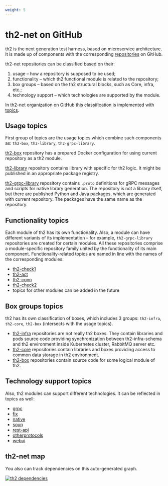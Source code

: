 ```yaml
---
weight: 5
---
```


# th2-net on GitHub

th2 is the next generation test harness, based on microservice architecture. 
It is made up of components with the  corresponding [repositories](https://github.com/orgs/th2-net/repositories) on GitHub. 

<!--more-->

th2-net repositories can be classified based on their: 
1. usage – how a repository is supposed to be used;
2. functionality – which th2 functional module is related to the repository;
3. box groups – based on the th2 structural blocks, such as Core, infra, etc.;
4. technology support – which technologies are supported by the module.

In th2-net organization on GitHub this classification is implemented with [topics](https://github.blog/2017-01-31-introducing-topics/).

## Usage topics

First group of topics are the usage topics which combine such components as:  `th2-box`, `th2-library`, `th2-grpc-library`.

[th2-box](https://github.com/search?q=topic%3Ath2-box+org%3Ath2-net+fork%3Atrue&type=repositories) repository has a prepared Docker configuration for using current repository as a th2 module.

[th2-library](https://github.com/search?q=topic%3Ath2-library+org%3Ath2-net+fork%3Atrue&type=repositories) repository contains library with specific for th2 logic. 
It might be published in an appropriate package registry.

[th2-grpc-library](https://github.com/search?q=topic%3Ath2-grpc-library+org%3Ath2-net+fork%3Atrue&type=repositories) repository contains `.proto` definitions for gRPC messages and scripts for native library generation. 
The repository is not a library itself, but there are published Python and Java packages, which are generated with current repository. 
The packages have the same name as the repository.

## Functionality topics

Each module of th2 has its own functionality. 
Also, a module can have different variants of its implementation – for example, `th2-grpc-library` repositories are created for certain modules. 
All these repositories comprise a module-specific repository family united by the functionality of its main component. 
Functionality-related topics are named in line with the names of the corresponding modules:
- [th2-check1](https://github.com/search?q=topic%3Ath2-check1+org%3Ath2-net+fork%3Atrue&type=repositories)
- [th2-act](https://github.com/search?q=topic%3Ath2-act+org%3Ath2-net+fork%3Atrue&type=repositories)
- [th2-conn](https://github.com/search?q=topic%3Ath2-conn+org%3Ath2-net+fork%3Atrue&type=repositories)
- [th2-check2](https://github.com/search?q=topic%3Ath2-check2+org%3Ath2-net+fork%3Atrue&type=repositories)
- topics for other modules can be added in the future

## Box groups topics

th2 has its own classification of boxes, which includes 3 groups: `th2-infra`, `th2-core`, `th2-box` (intersects with the usage topics).

- [th2-infra](https://github.com/search?q=topic%3Ath2-infra+org%3Ath2-net+fork%3Atrue&type=repositories) repositories are not really th2 boxes. They contain libraries and pods source code providing synchronization between th2-infra-schema and th2 environment inside Kubernetes cluster, RabbitMQ server etc.
- [th2-core](https://github.com/search?q=topic%3Ath2-core+org%3Ath2-net+fork%3Atrue&type=repositories) repositories contain libraries and boxes providing access to common data storage in th2 environment.
- [th2-box](https://github.com/search?q=topic%3Ath2-box+org%3Ath2-net+fork%3Atrue&type=repositories) repositories contain source code for some logical module of th2.

## Technology support topics

Also, th2 modules can support different technologies. It can be reflected in topics as well:
- [grpc](https://github.com/search?q=topic%3Agrpc+org%3Ath2-net+fork%3Atrue&type=repositories)
- [fix](https://github.com/search?q=topic%3Afix+org%3Ath2-net+fork%3Atrue&type=repositories)
- [native](https://github.com/search?q=topic%3Anative+org%3Ath2-net+fork%3Atrue&type=repositories)
- [soup](https://github.com/search?q=topic%3Asoup+org%3Ath2-net+fork%3Atrue&type=repositories)
- [rest-api](https://github.com/search?q=topic%3Arest-api+org%3Ath2-net+fork%3Atrue&type=repositories)
- [otherprotocols](https://github.com/search?q=topic%3Aotherprotocols+org%3Ath2-net+fork%3Atrue&type=repositories)
- [webui](https://github.com/search?q=topic%3Awebui+org%3Ath2-net+fork%3Atrue&type=repositories)

## th2-net map

You also can track dependencies on this auto-generated graph.

[![th2 dependencies](https://raw.githubusercontent.com/d0rich/th2-dependencies/master/output/schema.svg)](https://raw.githubusercontent.com/d0rich/th2-dependencies/master/output/schema.svg)
